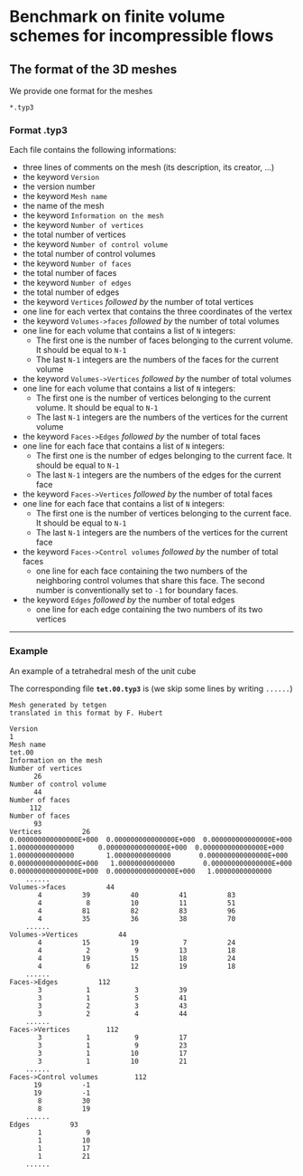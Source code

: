 # Benchmark on finite volume schemes for incompressible flows 

##  The format of the 3D meshes

We provide one format for the meshes

 `*.typ3`

### Format .typ3

Each file contains the following informations:

*  three lines of comments on the mesh (its description, its creator, ...)
*  the keyword `Version`
*  the version number
*  the keyword `Mesh name`
*  the name of the mesh
*  the keyword `Information on the mesh`
*  the keyword `Number of vertices`
*  the total number of vertices
*  the keyword `Number of control volume`
*  the total number of control volumes
*  the keyword `Number of faces`
*  the total number of faces
*  the keyword `Number of edges`
*  the total number of edges
*  the keyword `Vertices` *followed by* the number of total vertices
*  one line for each vertex that contains the three coordinates of the vertex
*  the keyword `Volumes->faces` *followed by* the number of total volumes
*  one line for each volume that contains a list of `N` integers:
   * The first one is the number of faces belonging to the current volume. It should be equal to `N-1`
   * The last `N-1` integers are the numbers of the faces for the current volume
*  the keyword `Volumes->Vertices` *followed by* the number of total volumes
*  one line for each volume that contains a list of `N` integers:
   * The first one is the number of vertices belonging to the current volume. It should be equal to `N-1`
   * The last `N-1` integers are the numbers of the vertices for the current volume
*  the keyword `Faces->Edges` *followed by* the number of total faces
*  one line for each face that contains a list of `N` integers:
   * The first one is the number of edges belonging to the current face. It should be equal to `N-1`
   * The last `N-1` integers are the numbers of the edges for the current face
*  the keyword `Faces->Vertices` *followed by* the number of total faces
*  one line for each face that contains a list of `N` integers:
   * The first one is the number of vertices belonging to the current face. It should be equal to `N-1`
   * The last `N-1` integers are the numbers of the vertices for the current face
*  the keyword `Faces->Control volumes` *followed by* the number of total faces
   * one line for each face containing the two numbers of the neighboring control volumes that share this face. The second number is conventionally set to `-1` for boundary faces.
*  the keyword `Edges` *followed by* the number of total edges
   * one line for each edge containing the two numbers of its two vertices
 

*******************************************************************************
 
### Example 

An example of a tetrahedral mesh of the unit cube

The corresponding file **`tet.00.typ3`** is	(we skip some lines by writing `......`)

	Mesh generated by tetgen
	translated in this format by F. Hubert
	
	Version
	1
	Mesh name
	tet.00
	Information on the mesh
	Number of vertices
          26
	Number of control volume
          44
	Number of faces
         112
	Number of faces
          93
	Vertices          26
	0.000000000000000E+000  0.000000000000000E+000  0.000000000000000E+000
	1.00000000000000      0.000000000000000E+000  0.000000000000000E+000
	1.00000000000000        1.00000000000000       0.000000000000000E+000
	0.000000000000000E+000   1.00000000000000       0.000000000000000E+000
	0.000000000000000E+000  0.000000000000000E+000   1.00000000000000
	    ......
	Volumes->faces          44
           4          39          40          41          83
           4           8          10          11          51
           4          81          82          83          96
           4          35          36          38          70
	    ......
	Volumes->Vertices          44
           4          15          19           7          24
           4           2           9          13          18
           4          19          15          18          24
           4           6          12          19          18
	    ......
	Faces->Edges          112
           3           1           3          39
           3           1           5          41
           3           2           3          43
           3           2           4          44
	    ......
	Faces->Vertices         112
           3           1           9          17
           3           1           9          23
           3           1          10          17
           3           1          10          21
	    ......
	Faces->Control volumes         112
          19          -1
          19          -1
           8          30
           8          19
	    ......
	Edges          93
           1           9
           1          10
           1          17
           1          21
	    ......

	
